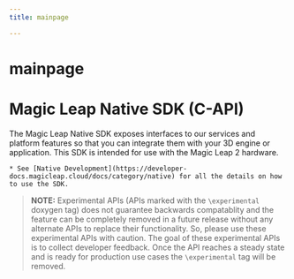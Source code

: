 ```yaml
---
title: mainpage

---
```


# mainpage



# Magic Leap Native SDK (C-API)

The Magic Leap Native SDK exposes interfaces to our services and platform features so that you can integrate them with your 3D engine or application. This SDK is intended for use with the Magic Leap 2 hardware.

    * See [Native Development](https://developer-docs.magicleap.cloud/docs/category/native) for all the details on how to use the SDK.

> **NOTE:** Experimental APIs (APIs marked with the `\experimental` doxygen tag) does not guarantee backwards compatablity and the feature can be completely removed in a future release without any alternate APIs to replace their functionality. So, please use these experimental APIs with caution. The goal of these experimental APIs is to collect developer feedback. Once the API reaches a steady state and is ready for production use cases the `\experimental` tag will be removed.




